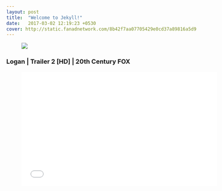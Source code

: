 ```yaml
---
layout: post
title:  "Welcome to Jekyll!"
date:   2017-03-02 12:19:23 +0530
cover: http://static.fanadnetwork.com/8b42f7aa07705429e0cd37a89816a5d9.jpg
---
```

<div class="medium-editor-element medium-editor-insert-plugin">
<div class="gf img standard" markdown="0"><figure markdown="0"><img src="https://media1.giphy.com/media/g6zRNvkTAhJoA/giphy-downsized-large.gif" markdown="0"></figure></div><h3 markdown="0"><b markdown="0">Logan | Trailer 2 [HD] | 20th Century FOX</b></h3><div class="yt embed standard" markdown="0"><figure markdown="0"><iframe width="515" height="300" src="//www.youtube.com/embed/RH3OxVFvTeg" frameborder="0" allowfullscreen="" markdown="0"></iframe></figure></div>

</div>